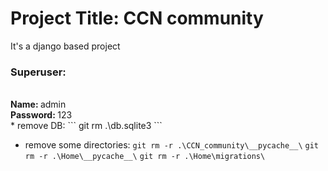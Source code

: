 <h1>Project Title: CCN community </h1>
It's a django based project<br>
<h3>Superuser:</h3><br>
<b>Name: </b>admin<br>
<b>Password: </b>123<br>
* remove DB:
``` git rm .\db.sqlite3 ```

* remove some directories:
``` git rm -r .\CCN_community\__pycache__\ ```
``` git rm -r .\Home\__pycache__\ ```
``` git rm -r .\Home\migrations\ ```


